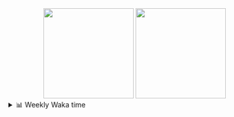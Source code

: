<div align="center">
  <img height="180em" src="https://github-readme-stats-delta-three-96.vercel.app/api?username=Aucannot&theme=tokyonight&count_private=true&show_icons=true&include_all_commits=true&custom_title=GitHub_Stats"/>
  <img height="180em" src="https://github-readme-stats-delta-three-96.vercel.app/api/top-langs/?username=Aucannot&theme=tokyonight&layout=compact&hide=CMake,Makefile"/>
</div>

<details>
  <summary>📊 Weekly Waka time</summary>
  
  <!--START_SECTION:waka-->

```txt
Python        9 hrs 55 mins   ███████████████▒░░░░░░░░░   61.46 %
C++           5 hrs 40 mins   ████████▓░░░░░░░░░░░░░░░░   35.19 %
Cuda          30 mins         ▓░░░░░░░░░░░░░░░░░░░░░░░░   03.19 %
Objective-C   1 min           ░░░░░░░░░░░░░░░░░░░░░░░░░   00.15 %
C             0 secs          ░░░░░░░░░░░░░░░░░░░░░░░░░   00.01 %
```

<!--END_SECTION:waka-->
